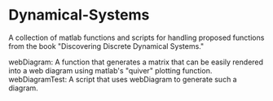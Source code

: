 # Dynamical-Systems

A collection of matlab functions and scripts for handling proposed functions from the book "Discovering Discrete Dynamical Systems."

webDiagram: A function that generates a matrix that can be easily rendered into a web diagram using matlab's "quiver" plotting function.
webDiagramTest: A script that uses webDiagram to generate such a diagram.
